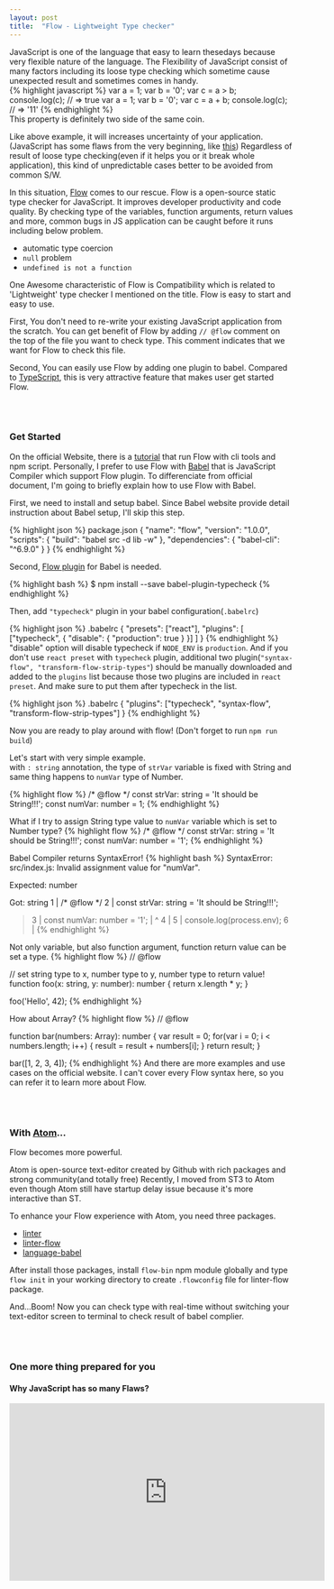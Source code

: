 ```yaml
---
layout: post
title:  "Flow - Lightweight Type checker"
---
```


JavaScript is one of the language that easy to learn thesedays because very flexible nature of the language. The Flexibility of JavaScript consist of many factors including its loose type checking which sometime cause unexpected result and sometimes comes in handy. 
<br>
{% highlight javascript %}
var a = 1;
var b = '0';
var c = a > b;
console.log(c);
// => true
var a = 1;
var b = '0';
var c = a + b;
console.log(c);
// => '11'
{% endhighlight %}
<br>
This property is definitely two side of the same coin.

Like above example, it will increases uncertainty of your application.(JavaScript has some flaws from the very beginning, like <a href="https://github.com/getify/You-Dont-Know-JS/blob/master/types%20&%20grammar/ch1.md#built-in-types" target="_blank">this</a>) Regardless of result of loose type checking(even if it helps you or it break whole application), this kind of unpredictable cases better to be avoided from common S/W.  

In this situation, <a href="http://flowtype.org/" target="_blank">Flow</a> comes to our rescue. Flow is a open-source static type checker for JavaScript. It improves developer productivity and code quality. By checking type of the variables, function arguments, return values and more, common bugs in JS application can be caught before it runs including below problem. <br>

- automatic type coercion <br>
- `null` problem <br>
- `undefined is not a function` <br>

One Awesome characteristic of Flow is Compatibility which is related to 'Lightweight' type checker I mentioned on the title. Flow is easy to start and easy to use. 

First, You don't need to re-write your existing JavaScript application from the scratch. You can get benefit of Flow by adding `// @flow` comment on the top of the file you want to check type. This comment indicates that we want for Flow to check this file. 

Second, You can easily use Flow by adding one plugin to babel. Compared to <a href="https://www.typescriptlang.org/" target="_blank">TypeScript</a>, this is very attractive feature that makes user get started Flow.

<br><br>
<h3>Get Started</h3>
On the official Website, there is a <a href="http://flowtype.org/docs/getting-started.html#_" target="_blank">tutorial</a> that run Flow with cli tools and npm script. Personally, I prefer to use Flow with <a href="http://babeljs.io/" target="_blank">Babel</a> that is JavaScript Compiler which support Flow plugin. To differenciate from official document, I'm going to briefly explain how to use Flow with Babel.

First, we need to install and setup babel. Since Babel website provide detail instruction about Babel setup, I'll skip this step.

{% highlight json %}
package.json
{
  "name": "flow",
  "version": "1.0.0",
  "scripts": {
    "build": "babel src -d lib -w"
  },
  "dependencies": {
    "babel-cli": "^6.9.0"
  }
}
{% endhighlight %}

Second, <a href="https://github.com/codemix/babel-plugin-typecheck" target="_blank">Flow plugin</a> for Babel is needed. 

{% highlight bash %}
$ npm install --save babel-plugin-typecheck
{% endhighlight %}

Then, add `"typecheck"` plugin in your babel configuration(`.babelrc`)

{% highlight json %}
.babelrc
{
  "presets": ["react"],
  "plugins": [
    ["typecheck", {
      "disable": {
        "production": true
      }
    }]
  ]
}
{% endhighlight %}
"disable" option will disable typecheck if `NODE_ENV` is `production`.
And if you don't use `react preset` with `typecheck` plugin, additional two plugin(`"syntax-flow", "transform-flow-strip-types"`) should be manually downloaded and added to the `plugins` list because those two plugins are included in `react preset`. And make sure to put them after typecheck in the list.

{% highlight json %}
.babelrc
{
  "plugins": ["typecheck", "syntax-flow", "transform-flow-strip-types"]
}
{% endhighlight %}

Now you are ready to play around with flow! (Don't forget to run `npm run build`)

Let's start with very simple example. <br>
with `: string` annotation, the type of `strVar` variable is fixed with String and same thing happens to `numVar` type of Number.

{% highlight flow %}
/* @flow */
const strVar: string = 'It should be String!!!';
const numVar: number = 1;
{% endhighlight %}


What if I try to assign String type value to `numVar` variable which is set to Number type?
{% highlight flow %}
/* @flow */
const strVar: string = 'It should be String!!!';
const numVar: number = '1';
{% endhighlight %}


Babel Compiler returns SyntaxError!
{% highlight bash %}
SyntaxError: src/index.js: Invalid assignment value for "numVar".

Expected:
number

Got:
string
  1 | /* @flow */
  2 | const strVar: string = 'It should be String!!!';
> 3 | const numVar: number = '1';
    | ^
  4 |
  5 | console.log(process.env);
  6 |
{% endhighlight %}

Not only variable, but also function argument, function return value can be set a type.
{% highlight flow %}
// @flow

// set string type to x, number type to y, number type to return value!
function foo(x: string, y: number): number {
  return x.length * y;
}

foo('Hello', 42);
{% endhighlight %}

How about Array?
{% highlight flow %}
// @flow

function bar(numbers: Array<number>): number {
  var result = 0;
  for(var i = 0; i < numbers.length; i++) {
    result = result + numbers[i];
  }
  return result;
}

bar([1, 2, 3, 4]);
{% endhighlight %}
And there are more examples and use cases on the official website. I can't cover every Flow syntax here, so you can refer it to learn more about Flow.


<br><br>
<h3>With <a href="https://atom.io/" target="_blank">Atom</a>...</h3>
Flow becomes more powerful. 

Atom is open-source text-editor created by Github with rich packages and strong community(and totally free) Recently, I moved from ST3 to Atom even though Atom still have startup delay issue because it's more interactive than ST.

To enhance your Flow experience with Atom, you need three packages. <br>
- <a href="https://atom.io/packages/linter" target="_blank">linter</a> <br>
- <a href="https://atom.io/packages/linter-flow" target="_blank">linter-flow</a> <br>
- <a href="https://atom.io/packages/language-babel" target="_blank">language-babel</a> <br>

After install those packages, install `flow-bin` npm module globally and type `flow init` in your working directory to create `.flowconfig` file for linter-flow package. 

And...Boom! Now you can check type with real-time without switching your text-editor screen to terminal to check result of babel complier.

<img src="https://i.github-camo.com/b80f7d4c1217ffc30c88186b21322653198bd47c/68747470733a2f2f6e616d616e2e73332e616d617a6f6e6177732e636f6d2f6c696e7465722d666c6f772d706c75732f6c696e7465722d666c6f772d706c75732e676966" alt="">

<br>
<br>
<br>
<h3>One more thing prepared for you</h3>
<h4>Why JavaScript has so many Flaws?</h4>
<iframe width="560" height="315" src="https://www.youtube.com/embed/fg4e-2lBw5E" frameborder="0" allowfullscreen></iframe>
